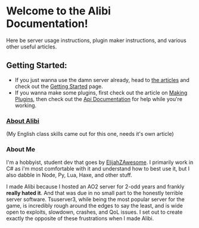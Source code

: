 # Welcome to the **Alibi Documentation**!
Here be server usage instructions, plugin maker instructions, and various other useful articles.

## Getting Started:
- If you just wanna use the damn server already, head to [the articles](./articles/intro.html) and check out the [Getting Started](./articles/getting_started.html) page.
- If you wanna make some plugins, first check out the article on [Making Plugins](./articles/plugins.html), then check out the [Api Documentation](./api/) for help while you're working.

### [About Alibi](./articles/about.html)
(My English class skills came out for this one, needs it's own article)

### About Me
I'm a hobbyist, student dev that goes by [ElijahZAwesome](https://github.com/ElijahZAwesome). I primarily work in C# as i'm most comfortable with it and understand how to best use it, but I also dabble in Node, Py, Lua, Haxe, and other stuff.

I made Alibi because I hosted an AO2 server for 2-odd years and frankly **really hated it**. And that was due in no small part to the honestly terrible server software. Tsuserver3, while being the most popular server for the game, is incredibly rough around the edges to say the least, and is wide open to exploits, slowdown, crashes, and QoL issues. I set out to create exactly the opposite of these frustrations when I made Alibi.